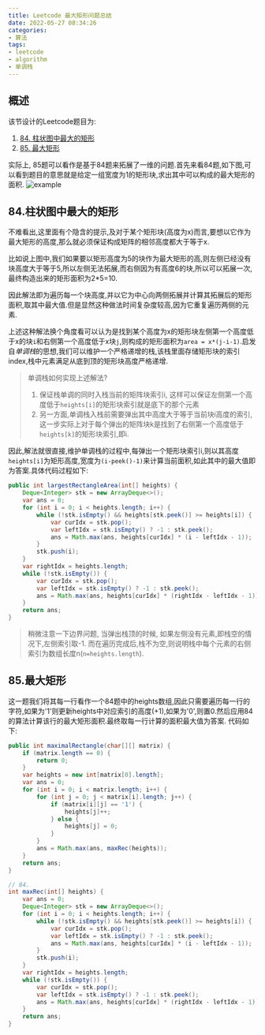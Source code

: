 ```yaml
---
title: Leetcode 最大矩形问题总结
date: 2022-05-27 08:34:26
categories:
- 算法
tags:
- leetcode
- algorithm
- 单调栈
---
```


## 概述
该节设计的Leetcode题目为:
1. [84. 柱状图中最大的矩形](https://leetcode.cn/problems/largest-rectangle-in-histogram/)
2. [85. 最大矩形](https://leetcode.cn/problems/maximal-rectangle/)

实际上, 85题可以看作是基于84题来拓展了一维的问题.首先来看84题,如下图,可以看到题目的意思就是给定一组宽度为1的矩形块,求出其中可以构成的最大矩形的面积.
![example](https://assets.leetcode.com/uploads/2021/01/04/histogram.jpg)

## 84.柱状图中最大的矩形
不难看出,这里面有个隐含的提示,及对于某个矩形块(高度为x)而言,要想以它作为最大矩形的高度,那么就必须保证构成矩阵的相邻高度都大于等于x.

比如说上图中,我们如果要以矩形高度为5的块作为最大矩形的高,则左侧已经没有块高度大于等于5,所以左侧无法拓展,而右侧因为有高度6的块,所以可以拓展一次,最终构造出来的矩形面积为2*5=10.

因此解法即为遍历每一个块高度,并以它为中心向两侧拓展并计算其拓展后的矩形面积,取其中最大值.但是显然这种做法时间复杂度较高,因为它重复遍历两侧的元素.

上述这种解法换个角度看可以认为是找到某个高度为x的矩形块左侧第一个高度低于x的块`i`和右侧第一个高度低于x块`j`,则构成的矩形面积为`area = x*(j-i-1)`.启发自*单调栈*的思想,我们可以维护一个严格递增的栈,该栈里面存储矩形块的索引index,栈中元素满足从底到顶的矩形块高度严格递增.

> 单调栈如何实现上述解法?
> 1. 保证栈单调的同时入栈当前的矩阵块索引i, 这样可以保证左侧第一个高度低于`heights[i]`的矩形块索引就是底下的那个元素
> 2. 另一方面,单调栈入栈前需要弹出其中高度大于等于当前块i高度的索引,这一步实际上对于每个弹出的矩阵块k是找到了右侧第一个高度低于`heights[k]`的矩形块索引,即i.

因此,解法就很直接,维护单调栈的过程中,每弹出一个矩形块索引i,则以其高度`heights[i]`为矩形高度,宽度为`(i-peek()-1)`来计算当前面积,如此其中的最大值即为答案.具体代码过程如下:
```Java
public int largestRectangleArea(int[] heights) {
    Deque<Integer> stk = new ArrayDeque<>();
    var ans = 0;
    for (int i = 0; i < heights.length; i++) {
        while (!stk.isEmpty() && heights[stk.peek()] >= heights[i]) {
            var curIdx = stk.pop();
            var leftIdx = stk.isEmpty() ? -1 : stk.peek();
            ans = Math.max(ans, heights[curIdx] * (i - leftIdx - 1));
        }
        stk.push(i);
    }
    var rightIdx = heights.length;
    while (!stk.isEmpty()) {
        var curIdx = stk.pop();
        var leftIdx = stk.isEmpty() ? -1 : stk.peek();
        ans = Math.max(ans, heights[curIdx] * (rightIdx - leftIdx - 1));
    }
    return ans;
}
```
> 稍微注意一下边界问题, 当弹出栈顶的时候, 如果左侧没有元素,即栈空的情况下,左侧索引取-1. 而在遍历完成后,栈不为空,则说明栈中每个元素的右侧索引为数组长度n(`n=heights.length`).

## 85.最大矩形
这一题我们将其每一行看作一个84题中的heights数组,因此只需要遍历每一行的字符,如果为'1'则更新heights中对应索引的高度(+1),如果为'0',则置0.然后应用84的算法计算该行的最大矩形面积.最终取每一行计算的面积最大值为答案. 代码如下:

```java
public int maximalRectangle(char[][] matrix) {
    if (matrix.length == 0) {
        return 0;
    }
    var heights = new int[matrix[0].length];
    var ans = 0;
    for (int i = 0; i < matrix.length; i++) {
        for (int j = 0; j < matrix[i].length; j++) {
            if (matrix[i][j] == '1') {
                heights[j]++;
            } else {
                heights[j] = 0;
            }
        }
        ans = Math.max(ans, maxRec(heights));
    }
    return ans;
}

// 84.
int maxRec(int[] heights) {
    var ans = 0;
    Deque<Integer> stk = new ArrayDeque<>();
    for (int i = 0; i < heights.length; i++) {
        while (!stk.isEmpty() && heights[stk.peek()] >= heights[i]) {
            var curIdx = stk.pop();
            var leftIdx = stk.isEmpty() ? -1 : stk.peek();
            ans = Math.max(ans, heights[curIdx] * (i - leftIdx - 1));
        }
        stk.push(i);
    }
    var rightIdx = heights.length;
    while (!stk.isEmpty()) {
        var curIdx = stk.pop();
        var leftIdx = stk.isEmpty() ? -1 : stk.peek();
        ans = Math.max(ans, heights[curIdx] * (rightIdx - leftIdx - 1));
    }
    return ans;
}
```
